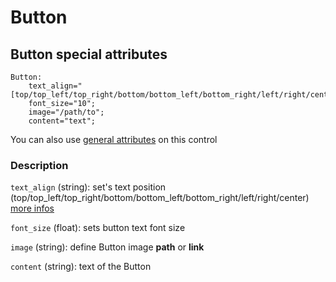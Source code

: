 # Button

## Button special attributes
    Button:
        text_align="[top/top_left/top_right/bottom/bottom_left/bottom_right/left/right/center]";
        font_size="10";
	    image="/path/to";
	    content="text";

You can also use [general attributes](GeneralAttributes.md) on this control

### Description
`text_align` (string): set's text position (top/top_left/top_right/bottom/bottom_left/bottom_right/left/right/center) [more infos](images/position_schema.png)

`font_size` (float): sets button text font size

`image` (string): define Button image **path** or **link**

`content` (string): text of the Button
